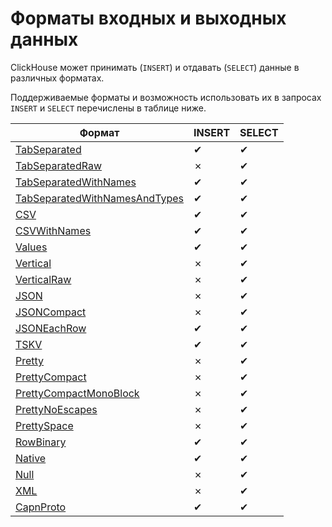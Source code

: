 <a name="formats"></a>

# Форматы входных и выходных данных

ClickHouse может принимать (`INSERT`) и отдавать (`SELECT`) данные в различных форматах.

Поддерживаемые форматы и возможность использовать их в запросах `INSERT` и `SELECT` перечислены в таблице ниже.

Формат | INSERT | SELECT
-------|--------|--------
[TabSeparated](tabseparated.md#tabseparated) | ✔ | ✔ |
[TabSeparatedRaw](tabseparatedraw.md#tabseparatedraw)  | ✗ | ✔ |
[TabSeparatedWithNames](tabseparatedwithnames.md#tabseparatedwithnames) | ✔ | ✔ |
[TabSeparatedWithNamesAndTypes](tabseparatedwithnamesandtypes.md#tabseparatedwithnamesandtypes) | ✔ | ✔ |
[CSV](csv.md#csv) | ✔ | ✔ |
[CSVWithNames](csvwithnames.md#csvwithnames) | ✔ | ✔ |
[Values](values.md#values) | ✔ | ✔ |
[Vertical](vertical.md#vertical) | ✗ | ✔ |
[VerticalRaw](verticalraw.md#verticalraw) | ✗ | ✔ |
[JSON](json.md#json) | ✗ | ✔ |
[JSONCompact](jsoncompact.md#jsoncompact) | ✗ | ✔ |
[JSONEachRow](jsoneachrow.md#jsoneachrow) | ✔ | ✔ |
[TSKV](tskv.md#tskv) | ✔ | ✔ |
[Pretty](pretty.md#pretty) | ✗ | ✔ |
[PrettyCompact](prettycompact.md#prettycompact) | ✗ | ✔ |
[PrettyCompactMonoBlock](prettycompactmonoblock.md#prettycompactmonoblock) | ✗ | ✔ |
[PrettyNoEscapes](prettynoescapes.md#prettynoescapes) | ✗ | ✔ |
[PrettySpace](prettyspace.md#prettyspace) | ✗ | ✔ |
[RowBinary](rowbinary.md#rowbinary) | ✔ | ✔ |
[Native](native.md#native) | ✔ | ✔ |
[Null](null.md#null) | ✗ | ✔ |
[XML](xml.md#xml) | ✗ | ✔ |
[CapnProto](capnproto.md#capnproto) | ✔ | ✔ |
